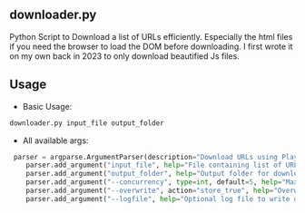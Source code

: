 ## downloader.py

Python Script to Download a list of URLs efficiently. Especially the html files if you need the browser to load the DOM before downloading. I first wrote it on my own back in 2023 to only download beautified Js files.

## Usage

- Basic Usage:
  
```sh
downloader.py input_file output_folder
```

- All available args:

```py
 parser = argparse.ArgumentParser(description="Download URLs using Playwright.")
    parser.add_argument("input_file", help="File containing list of URLs (one per line)")
    parser.add_argument("output_folder", help="Output folder for downloaded files")
    parser.add_argument("--concurrency", type=int, default=5, help="Maximum number of concurrent downloads (default: 5)")
    parser.add_argument("--overwrite", action="store_true", help="Overwrite existing files")
    parser.add_argument("--logfile", help="Optional log file to write output to")
```


